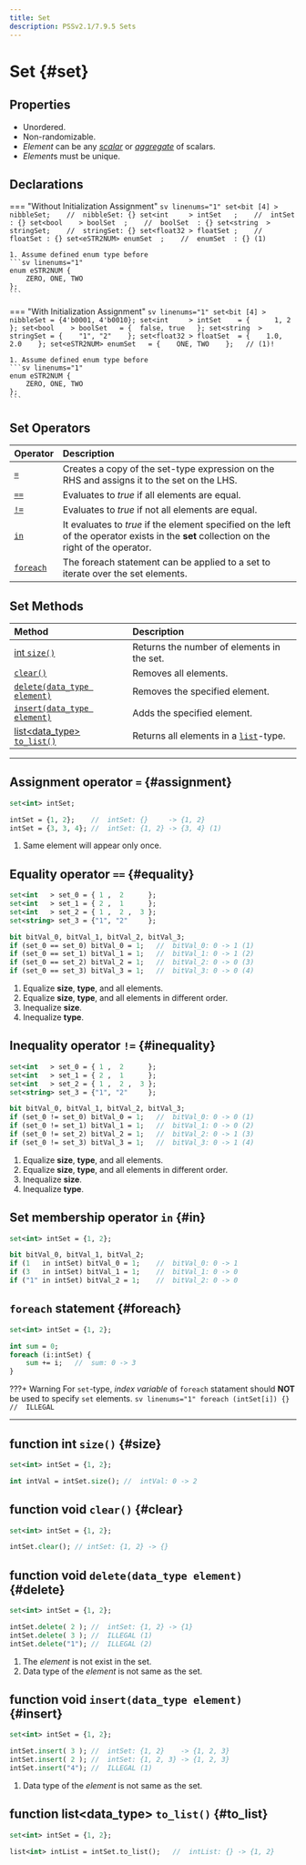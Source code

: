 ```yaml
---
title: Set
description: PSSv2.1/7.9.5 Sets
---
```


# Set {#set}

## Properties
- Unordered.
- Non-randomizable.
- *Element* can be any [*scalar*](../DataTypes/index.md#datatypes_scalar "e.g., `bit`, `int`, `bool`, `enum`, `string`, `float32`, `float64`, `chandle`") or [*aggregate*](../DataTypes/index.md#datatypes_aggregate "e.g., `array`, `list`, `map`, `set`, `struct`") of scalars.
- *Element*s must be unique.

## Declarations
=== "Without Initialization Assignment"
    ```sv linenums="1"
    set<bit [4] > nibbleSet;    //  nibbleSet: {}
    set<int     > intSet   ;    //  intSet   : {}
    set<bool    > boolSet  ;    //  boolSet  : {}
    set<string  > stringSet;    //  stringSet: {}
    set<float32 > floatSet ;    //  floatSet : {}
    set<eSTR2NUM> enumSet  ;    //  enumSet  : {} (1)
    ```

    1. Assume defined enum type before
    ```sv linenums="1"
    enum eSTR2NUM {
        ZERO, ONE, TWO
    };
    ```

=== "With Initialization Assignment"
    ```sv linenums="1"
    set<bit [4] > nibbleSet = {4'b0001, 4'b0010};
    set<int     > intSet    = {      1, 2      };
    set<bool    > boolSet   = {  false, true   };
    set<string  > stringSet = {    "1", "2"    };
    set<float32 > floatSet  = {    1.0, 2.0    };
    set<eSTR2NUM> enumSet   = {    ONE, TWO    };   // (1)!
    ```

    1. Assume defined enum type before
    ```sv linenums="1"
    enum eSTR2NUM {
        ZERO, ONE, TWO
    };
    ```

## Set Operators
| Operator                                              | Description                                                                                                                                   |
| :---------------------------------------------------- | :-------------------------------------------------------------------------------------------------------------------------------------------- |
| [`=`](Sets.md#assignment "Assignment operator `=`")   | Creates a copy of the set-type expression on the RHS and assigns it to the set on the LHS.                                                    |
| [`==`](Sets.md#equality "Equality operator `==`")     | Evaluates to *true* if all elements are equal.                                                                                                |
| [`!=`](Sets.md#inequality "Inequality operator `!=`") | Evaluates to *true* if not all elements are equal.                                                                                            |
| [`in`](Sets.md#in "Set membership operator `in`")     | It evaluates to *true* if the element specified on the left of the operator exists in the **set** collection on the right of the operator.    |
| [`foreach`](Sets.md#foreach "`foreach` statement")    | The foreach statement can be applied to a set to iterate over the set elements.                                                               |

## Set Methods
| Method                                                                                            | Description                                               |
| :------------------------------------------------------------------------------------------------ | :-------------------------------------------------------- |
| [int `size()`](Sets.md#size "function int `size()`")                                              | Returns the number of elements in the set.                |
| [`clear()`](Sets.md#clear "function void `clear()`")                                              | Removes all elements.                                     |
| [`delete(data_type element)`](Sets.md#delete "function void `delete(data_type element)`")         | Removes the specified element.                            |
| [`insert(data_type element)`](Sets.md#insert "function void `insert(data_type element)`")         | Adds the specified element.                               |
| [list&lt;data_type&gt; `to_list()`](Sets.md#to_list "function list&lt;data_type&gt; `to_list()`") | Returns all elements in a [`list`](Lists.md#list)-type.   |

---

## Assignment operator `=` {#assignment}
```sv linenums="1"
set<int> intSet;

intSet = {1, 2};    //  intSet: {}     -> {1, 2}
intSet = {3, 3, 4}; //  intSet: {1, 2} -> {3, 4} (1)
```

1. Same element will appear only once.

## Equality operator `==` {#equality}
```sv linenums="1"
set<int   > set_0 = { 1 ,  2      };
set<int   > set_1 = { 2 ,  1      };
set<int   > set_2 = { 1 ,  2 ,  3 };
set<string> set_3 = {"1", "2"     };

bit bitVal_0, bitVal_1, bitVal_2, bitVal_3;
if (set_0 == set_0) bitVal_0 = 1;   //  bitVal_0: 0 -> 1 (1)
if (set_0 == set_1) bitVal_1 = 1;   //  bitVal_1: 0 -> 1 (2)
if (set_0 == set_2) bitVal_2 = 1;   //  bitVal_2: 0 -> 0 (3)
if (set_0 == set_3) bitVal_3 = 1;   //  bitVal_3: 0 -> 0 (4)
```

1. Equalize **size**, **type**, and all elements.
2. Equalize **size**, **type**, and all elements in different order.
3. Inequalize **size**.
4. Inequalize **type**.

## Inequality operator `!=` {#inequality}
```sv linenums="1"
set<int   > set_0 = { 1 ,  2      };
set<int   > set_1 = { 2 ,  1      };
set<int   > set_2 = { 1 ,  2 ,  3 };
set<string> set_3 = {"1", "2"     };

bit bitVal_0, bitVal_1, bitVal_2, bitVal_3;
if (set_0 != set_0) bitVal_0 = 1;   //  bitVal_0: 0 -> 0 (1)
if (set_0 != set_1) bitVal_1 = 1;   //  bitVal_1: 0 -> 0 (2)
if (set_0 != set_2) bitVal_2 = 1;   //  bitVal_2: 0 -> 1 (3)
if (set_0 != set_3) bitVal_3 = 1;   //  bitVal_3: 0 -> 1 (4)
```

1. Equalize **size**, **type**, and all elements.
2. Equalize **size**, **type**, and all elements in different order.
3. Inequalize **size**.
4. Inequalize **type**.

## Set membership operator `in` {#in}
```sv linenums="1"
set<int> intSet = {1, 2};

bit bitVal_0, bitVal_1, bitVal_2;
if (1   in intSet) bitVal_0 = 1;    //  bitVal_0: 0 -> 1
if (3   in intSet) bitVal_1 = 1;    //  bitVal_1: 0 -> 0
if ("1" in intSet) bitVal_2 = 1;    //  bitVal_2: 0 -> 0
```

## `foreach` statement {#foreach}
```sv linenums="1"
set<int> intSet = {1, 2};

int sum = 0;
foreach (i:intSet) {
    sum += i;   //  sum: 0 -> 3
}
```

???+ Warning
    For `set`-type, *index variable* of `foreach` statament should **NOT** be used to specify `set` elements.
    ```sv linenums="1"
    foreach (intSet[i]) {}  //  ILLEGAL
    ```

---

## function int `size()` {#size}
```sv linenums="1"
set<int> intSet = {1, 2};

int intVal = intSet.size(); //  intVal: 0 -> 2
```

## function void `clear()` {#clear}
```sv linenums="1"
set<int> intSet = {1, 2};

intSet.clear(); // intSet: {1, 2} -> {}
```

## function void `delete(data_type element)` {#delete}
```sv linenums="1"
set<int> intSet = {1, 2};

intSet.delete( 2 ); //  intSet: {1, 2} -> {1}
intSet.delete( 3 ); //  ILLEGAL (1)
intSet.delete("1"); //  ILLEGAL (2)
```

1. The *element* is not exist in the set.
2. Data type of the *element* is not same as the set.

## function void `insert(data_type element)` {#insert}
```sv linenums="1"
set<int> intSet = {1, 2};

intSet.insert( 3 ); //  intSet: {1, 2}    -> {1, 2, 3}
intSet.insert( 2 ); //  intSet: {1, 2, 3} -> {1, 2, 3}
intSet.insert("4"); //  ILLEGAL (1)
```

1. Data type of the *element* is not same as the set.

## function list&lt;data_type&gt; `to_list()` {#to_list}
```sv linenums="1"
set<int> intSet = {1, 2};

list<int> intList = intSet.to_list();   //  intList: {} -> {1, 2}
```

